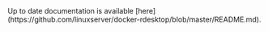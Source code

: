 <!-- DO NOT EDIT THIS FILE MANUALLY -->
<!-- Please read https://github.com/linuxserver/docker-rdesktop/blob/fedora-xfce/.github/CONTRIBUTING.md -->Up to date documentation is available [here](https://github.com/linuxserver/docker-rdesktop/blob/master/README.md).
